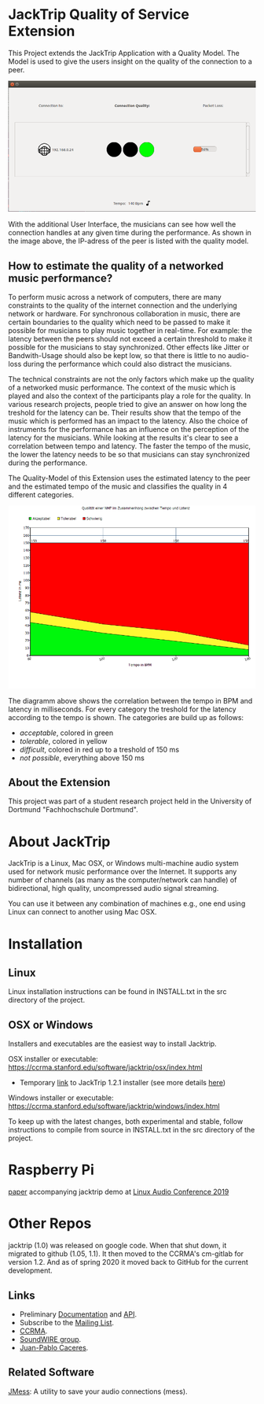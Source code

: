# JackTrip Quality of Service Extension
This Project extends the JackTrip Application with a Quality Model. The Model is used to give the users insight on the quality of the connection to a peer. 

![user_interface](./documentation/img/GuiVer1.png)

With the additional User Interface, the musicians can see how well the connection handles at any given time during the performance. As shown in the image above, the IP-adress of the peer is listed with the quality model. 

## How to estimate the quality of a networked music performance?
To perform music across a network of computers, there are many constraints to the quality of the internet connection and the underlying network or hardware. 
For synchronous collaboration in music, there are certain boundaries to the quality which need to be passed to make it possible for musicians to play music together in real-time. For example: the latency between the peers should not exceed a certain threshold to make it possible for the musicians to stay synchronized. Other effects like Jitter or Bandwith-Usage should also be kept low, so that there is little to no audio-loss during the performance which could also distract the musicians. 

The technical constraints are not the only factors which make up the quality of a networked music performance. The context of the music which is played and also the context of the participants play a role for the quality. In various research projects, people tried to give an answer on how long the treshold for the latency can be. Their results show that the tempo of the music which is performed has an impact to the latency. Also the choice of instruments for the performance has an influence on the perception of the latency for the musicians. While looking at the results it's clear to see a correlation between tempo and latency. The faster the tempo of the music, the lower the latency needs to be so that musicians can stay synchronized during the performance.

The Quality-Model of this Extension uses the estimated latency to the peer and the estimated tempo of the music and classifies the quality in 4 different categories.  

![quality_categories](./documentation/img/TempoLatencyArith.png)

The diagramm above shows the correlation between the tempo in BPM and latency in milliseconds. For every category the treshold for the latency according to the tempo is shown. The categories are build up as follows: 
- *acceptable*, colored in green 
- *tolerable*, colored in yellow
- *difficult*, colored in red up to a treshold of 150 ms
- *not possible*, everything above 150 ms

## About the Extension
This project was part of a student research project held in the University of Dortmund "Fachhochschule Dortmund".

# About JackTrip
JackTrip is a Linux, Mac OSX, or Windows multi-machine audio system used for network music performance over the Internet.
It supports any number of channels (as many as the computer/network can handle) of bidirectional, high quality, uncompressed audio signal streaming.

You can use it between any combination of machines e.g., one end using Linux can connect to another using Mac OSX.

# Installation
## Linux ##
Linux installation instructions can be found in INSTALL.txt in the src directory of the project.

## OSX or Windows ##
Installers and executables are the easiest way to install Jacktrip.

OSX installer or executable: https://ccrma.stanford.edu/software/jacktrip/osx/index.html 
- Temporary [link](https://www.dropbox.com/s/jb7vh9oiew50cm6/jacktrip-macos-installer-x64-1.2.1.pkg?dl=0) to JackTrip 1.2.1 installer (see more details [here](https://github.com/jacktrip/jacktrip/issues/158#issuecomment-699215590))

Windows installer or executable: https://ccrma.stanford.edu/software/jacktrip/windows/index.html

To keep up with the latest changes, both experimental and stable, follow instructions to compile from source in INSTALL.txt in the src directory of the project.

# Raspberry Pi

[paper](https://lac.linuxaudio.org/2019/doc/chafe2.pdf) accompanying jacktrip demo at [Linux Audio Conference 2019](https://lac.linuxaudio.org/2019/)

# Other Repos
jacktrip (1.0) was released on google code. When that shut down, it migrated to github (1.05, 1.1).
It then moved to the CCRMA's cm-gitlab for version 1.2.
And as of spring 2020 it moved back to GitHub for the current development.


## Links ##
  * Preliminary [Documentation](http://ccrma.stanford.edu/groups/soundwire/software/jacktrip/) and [API](http://ccrma.stanford.edu/groups/soundwire/software/jacktrip/annotated.html).
  * Subscribe to the [Mailing List](http://groups.google.com/group/jacktrip-users).
  * [CCRMA](http://ccrma.stanford.edu/).
  * [SoundWIRE group](http://ccrma.stanford.edu/groups/soundwire/).
  * [Juan-Pablo Caceres](https://ccrma.stanford.edu/~jcaceres/).

## Related Software ##
[JMess](https://github.com/jcacerec/jmess-jack): A utility to save your audio connections (mess).
